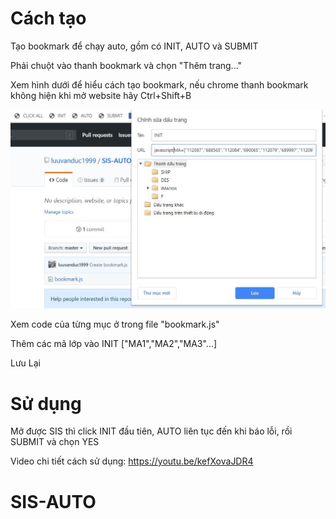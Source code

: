 # Cách tạo

Tạo bookmark để chạy auto, gồm có INIT, AUTO và SUBMIT

Phải chuột vào thanh bookmark và chọn "Thêm trang..."

Xem hình dưới để hiểu cách tạo bookmark, nếu chrome thanh bookmark không hiện khi mở website hãy Ctrl+Shift+B

<img src="https://raw.githubusercontent.com/luuvanduc1999/SIS-AUTO/master/Capture.JPG" />

Xem code của từng mục ở trong file "bookmark.js"

Thêm các mã lớp vào INIT ["MA1","MA2","MA3"...]

Lưu Lại

# Sử dụng

Mở được SIS thì click INIT đầu tiên, AUTO liên tục đến khi báo lỗi, rồi SUBMIT và chọn YES

Video chi tiết cách sử dụng: https://youtu.be/kefXovaJDR4

# SIS-AUTO
